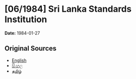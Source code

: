 # [06/1984] Sri Lanka Standards Institution

**Date:** 1984-01-27

## Original Sources

- [English](https://documents.gov.lk/view/acts/1984/1/06-1984_E.pdf)
- [සිංහල](https://documents.gov.lk/view/acts/1984/1/06-1984_S.pdf)
- [தமிழ்](https://documents.gov.lk/view/acts/1984/1/06-1984_T.pdf)
